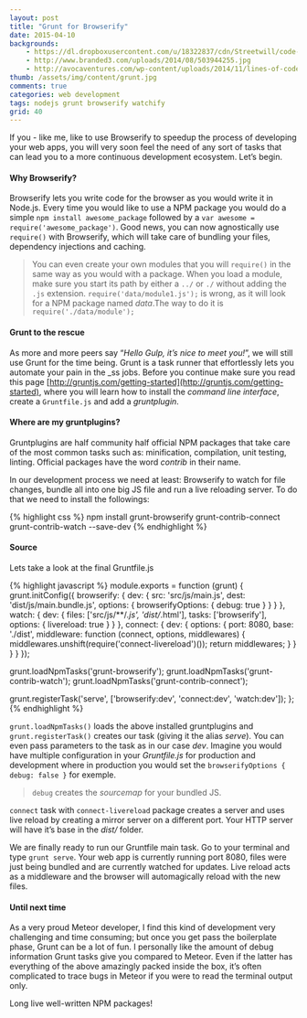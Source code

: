 ```yaml
---
layout: post
title: "Grunt for Browserify"
date: 2015-04-10
backgrounds:
    - https://dl.dropboxusercontent.com/u/18322837/cdn/Streetwill/code-screen.jpg
    - http://www.branded3.com/uploads/2014/08/503944255.jpg
    - http://avocaventures.com/wp-content/uploads/2014/11/lines-of-code.jpg
thumb: /assets/img/content/grunt.jpg
comments: true
categories: web development
tags: nodejs grunt browserify watchify
grid: 40
---
```


If you - like me, like to use Browserify to speedup the process of developing your web apps, you will very soon feel the need of any sort of tasks that can lead you to a more continuous development ecosystem. Let’s begin.

#### Why Browserify?

Browserify lets you write code for the browser as you would write it in Node.js. Every time you would like to use a NPM package you would do a simple `npm install awesome_package` followed by a `var awesome = require('awesome_package')`. Good news, you can now agnostically use `require()` with Browserify, which will take care of bundling your files, dependency injections and caching.

> You can even create your own modules that you will `require()` in the same way as you would with a package. When you load a module, make sure you start its path by either a `../` or `./` without adding the `.js` extension. `require('data/module1.js');` is wrong, as it will look for a NPM package named *data*.The way to do it is `require('./data/module');`

#### Grunt to the rescue

As more and more peers say “*Hello Gulp, it’s nice to meet you!*”, we will still use Grunt for the time being. Grunt is a task runner that effortlessly lets you automate your pain in the _ss jobs. Before you continue make sure you read this page [http://gruntjs.com/getting-started](http://gruntjs.com/getting-started), where you will learn how to install the *command line interface*, create a `Gruntfile.js` and add a *gruntplugin*.

#### Where are my gruntplugins?

Gruntplugins are half community half official NPM packages that take care of the most common tasks such as: minification, compilation, unit testing, linting. Official packages have the word *contrib* in their name.

In our development process we need at least: Browserify to watch for file changes, bundle all into one big JS file and run a live reloading server. To do that we need to install the followings:

{% highlight css %}
npm install grunt-browserify grunt-contrib-connect grunt-contrib-watch --save-dev
{% endhighlight %}

#### Source

Lets take a look at the final Gruntfile.js

{% highlight javascript %}
module.exports = function (grunt) {
  grunt.initConfig({
    browserify: {
      dev: {
        src: 'src/js/main.js',
        dest: 'dist/js/main.bundle.js',
        options: {
          browserifyOptions: {
            debug: true
          }
        }
      }
    },
    watch: {
      dev: {
        files: ['src/js/**/*.js', 'dist/*.html'],
        tasks: ['browserify'],
        options: {
          livereload: true
        }
      }
    },
    connect: {
      dev: {
        options: {
          port: 8080,
          base: './dist',
          middleware: function (connect, options, middlewares) {
            middlewares.unshift(require('connect-livereload')());
            return middlewares;
          }
        }
      }
    }
  });

  grunt.loadNpmTasks('grunt-browserify');
  grunt.loadNpmTasks('grunt-contrib-watch');
  grunt.loadNpmTasks('grunt-contrib-connect');

  grunt.registerTask('serve', ['browserify:dev', 'connect:dev', 'watch:dev']);
};
{% endhighlight %}

`grunt.loadNpmTasks()` loads the above installed gruntplugins and `grunt.registerTask()` creates our task (giving it the alias *serve*). You can even pass parameters to the task as in our case *dev*. Imagine you would have multiple configuration in your *Gruntfile.js* for production and development where in production you would set the `browserifyOptions { debug: false }` for exemple.

> `debug` creates the *sourcemap* for your bundled JS.

`connect` task with `connect-livereload` package creates a server and uses live reload by creating a mirror server on a different port. Your HTTP server will have it’s base in the *dist/* folder.

We are finally ready to run our Gruntfile main task. Go to your terminal and type `grunt serve`. Your web app is currently running port 8080, files were just being bundled and are currently watched for updates. Live reload acts as a middleware  and the browser will automagically reload with the new files.

#### Until next time

As a very proud Meteor developer, I find this kind of development very challenging and time consuming; but once you get pass the boilerplate phase, Grunt can be a lot of fun. I personally like the amount of debug information Grunt tasks give you compared to Meteor. Even if the latter has everything of the above amazingly packed inside the box, it’s often complicated to trace bugs in Meteor if you were to read the terminal output only.

Long live well-written NPM packages!
